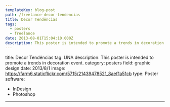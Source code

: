 ```yaml
---
templateKey: blog-post
path: /freelance-decor-tendencias
title: Decor Tendências
tags:
  - posters
  - freelance
date: 2013-08-01T15:04:10.000Z
description: This poster is intended to promote a trends in decoration event.
---
```


title: Decor Tendências
tag: UNA
description: This poster is intended to promote a trends in decoration event.
category: posters
field: graphic design
date: 2013/8/1
image: https://farm6.staticflickr.com/5715/21439478521_8aef1a51cb
type: Poster
software:
- InDesign
- Photoshop
---
